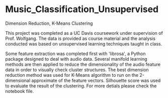 # Music_Classification_Unsupervised
Dimension Reduction, K-Means Clustering

This project was completed as a UC Davis  coursework under supervision of Prof. Wolfgang. The data is provided as course material and the analysis
conducted was based on unsupervised learning techniques taught in class.

Some feature extraction was completed first with 'librosa', a Python package designed to deal with audio data.
Several manifold learning methods are then applied to reduce the dimensionality of the audio feature data in order to visually check cluster structures.
The best dimension reduction method was used for K-Means algorithm to run on the 2-dimensional approximate of the feature vectors.
Silhouette score was used to evaluate the result of the clustering.
For more detials please check the notebook file.
